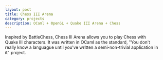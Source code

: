 ```yaml
---
layout: post
title: Chess III Arena
category: projects
description: OCaml + OpenGL + Quake III Arena + Chess
---
```


Inspired by BattleChess, Chess III Arena allows you to play Chess with
Quake III characters.  It was written in OCaml as the standard, "You
don't really know a languague until you've written a semi-non-trivial
application in it" project.